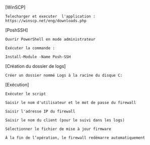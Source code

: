 [WinSCP]

    Telecharger et executer  l'application : https://winscp.net/eng/downloads.php

[PoshSSH]

    Ouvrir PowerShell en mode administrateur

    Exécuter la commande :

    Install-Module -Name Posh-SSH

[Création du dossier de logs]

    Créer un dossier nommé Logs à la racine du disque C:

[Exécution]

    Exécuter le script

    Saisir le nom d'utilisateur et le mot de passe du firewall

    Saisir l'adresse IP du firewall

    Saisir le nom du client (pour le suivi dans les logs)

    Sélectionner le fichier de mise à jour firmware

    À la fin de l’opération, le firewall redémarre automatiquement
